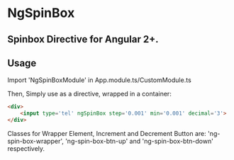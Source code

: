 # NgSpinBox

<h2>Spinbox Directive for Angular 2+.</h2>

## Usage

Import 'NgSpinBoxModule' in App.module.ts/CustomModule.ts

Then, Simply use as a directive, wrapped in a container:

```html
<div>
    <input type='tel' ngSpinBox step='0.001' min='0.001' decimal='3'>
</div>
```
Classes for Wrapper Element, Increment and Decrement Button are:
'ng-spin-box-wrapper', 'ng-spin-box-btn-up' and 'ng-spin-box-btn-down' respectively. 
